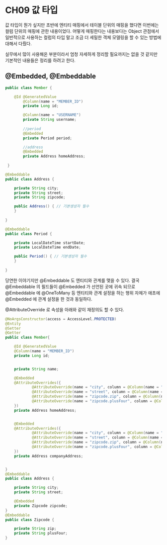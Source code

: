 # CH09 값 타입

값 타입이 뭔가 싶지만 초반에 엔티티 매핑에서 테이블 단위의 매핑을 했다면 이번에는 컬럼 단위의 매핑에 관한 내용이었다. 어떻게 매핑한다는 내용보다는 Object 관점에서 일반적으로 사용하는 컬럼의 타입 말고 조금 더 세밀한 객체 모델링을 할 수 있는 방법에 대해서 다뤘다.

실무에서 많이 사용해온 부분이라서 엄청 자세하게 정리할 필요까지는 없을 것 같지만 기본적인 내용들은 정리를 하려고 한다.

## @Embedded, @Embeddable&#x20;

```java
public class Member {

	@Id @GeneratedValue
    	@Column(name = "MEMBER_ID")
    	private Long id;

    	@Column(name = "USERNAME")
    	private String username;
        
        //period
    	@Embedded
    	private Period period;

    	//address
    	@Embedded
    	private Address homeAddress;
        
 }
```

```java
@Embeddable
public class Address {

    private String city;
    private String street;
    private String zipcode;

    public Address() { // 기본생성자 필수 
    }
    
}

@Embeddable
public class Period {

    private LocalDateTime startDate;
    private LocalDateTime endDate;

    public Period() { // 기본생성자 필수 
    }
    
}
```

당연한 이야기지만 @Embeddable 도 엔티티와 관계를 맺을 수 있다. 결국 @Embeddable 의 필드들이 @Embedded 가 선언된 곳에 귀속 되므로 @Embeddable 에 @OneToMany 등 엔티티와 관계 설정을 하는 행위 자체가 애초에 @Embedded 에 관계 설정을 한 것과 동일하다.

@AttributeOverride 로 속성을 아래와 같이 재정의도 할 수 있다.

```java
@NoArgsConstructor(access = AccessLevel.PROTECTED)
@Entity
@Setter
@Getter
public class Member{

    @Id @GeneratedValue
    @Column(name = "MEMBER_ID")
    private Long id;


    private String name;

    @Embedded
    @AttributeOverrides({
            @AttributeOverride(name = "city", column = @Column(name = "HOME_CITY")),
            @AttributeOverride(name = "street", column = @Column(name = "HOME_STREET")),
            @AttributeOverride(name = "zipcode.zip", column = @Column(name = "HOME_ZIP")),
            @AttributeOverride(name = "zipcode.plusFour", column = @Column(name = "HOME_PLUS_FOUR")),
    })
    private Address homeAddress;


    @Embedded
    @AttributeOverrides({
            @AttributeOverride(name = "city", column = @Column(name = "COMPANY_CITY")),
            @AttributeOverride(name = "street", column = @Column(name = "COMPANY_STREET")),
            @AttributeOverride(name = "zipcode.zip", column = @Column(name = "COMPANY_ZIP")),
            @AttributeOverride(name = "zipcode.plusFour", column = @Column(name = "COMPANY_PLUS_FOUR")),
    })
    private Address companyAddress;


}
@Embeddable
public class Address {

    private String city;
    private String street;

    @Embedded
    private Zipcode zipcode;
}
@Embeddable
public class Zipcode {

    private String zip;
    private String plusFour;
}
```



















